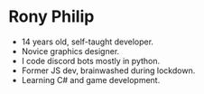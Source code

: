 # Rony Philip
- 14 years old, self-taught developer.
- Novice graphics designer.
- I code discord bots mostly in python.
- Former JS dev, brainwashed during lockdown.
- Learning C# and game development.
